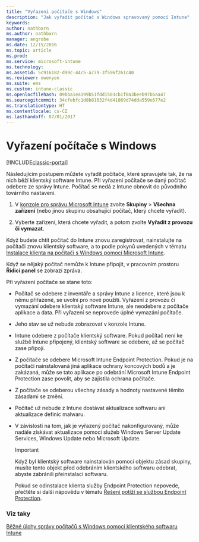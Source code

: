 ```yaml
---
title: "Vyřazení počítače s Windows"
description: "Jak vyřadit počítač s Windows spravovaný pomocí Intune"
keywords: 
author: nathbarn
ms.author: nathbarn
manager: angrobe
ms.date: 12/15/2016
ms.topic: article
ms.prod: 
ms.service: microsoft-intune
ms.technology: 
ms.assetid: 5c916182-d99c-44c5-a779-3f596f261c40
ms.reviewer: owenyen
ms.suite: ems
ms.custom: intune-classic
ms.openlocfilehash: 09bba1ea199b51fdd1503cb1f0a3beeb97b6aa47
ms.sourcegitcommit: 34cfebfc1d8b81032f4d41869d74dda559e677e2
ms.translationtype: HT
ms.contentlocale: cs-CZ
ms.lasthandoff: 07/01/2017
---
```

# <a name="retire-a-windows-pc"></a>Vyřazení počítače s Windows

[!INCLUDE[classic-portal](../includes/classic-portal.md)]

Následujícím postupem můžete vyřadit počítače, které spravujete tak, že na nich běží klientský software Intune. Při vyřazení počítače se daný počítač odebere ze správy Intune. Počítač se nedá z Intune obnovit do původního továrního nastavení.

1.  V [konzole pro správu Microsoft Intune](https://manage.microsoft.com/) zvolte **Skupiny** &gt; **Všechna zařízení** (nebo jinou skupinu obsahující počítač, který chcete vyřadit).

2.  Vyberte zařízení, která chcete vyřadit, a potom zvolte **Vyřadit z provozu či vymazat**.

Když budete chtít počítač do Intune znovu zaregistrovat, nainstalujte na počítači znovu klientský software, a to podle pokynů uvedených v tématu [Instalace klienta na počítači s Windows pomocí Microsoft Intune](install-the-windows-pc-client-with-microsoft-intune.md).

Když se nějaký počítač nemůže k Intune připojit, v pracovním prostoru **Řídicí panel** se zobrazí zpráva.

Při vyřazení počítače se stane toto:

-   Počítač se odebere z inventáře a správy Intune a licence, které jsou k němu přiřazené, se uvolní pro nové použití. Vyřazení z provozu či vymazání odebere klientský software Intune, ale neodebere z počítače aplikace a data. Při vyřazení se neprovede úplné vymazání počítače.

-   Jeho stav se už nebude zobrazovat v konzole Intune.

-   Intune odebere z počítače klientský software. Pokud počítač není ke službě Intune připojený, klientský software se odebere, až se počítač zase připojí.

-   Z počítače se odebere Microsoft Intune Endpoint Protection. Pokud je na počítači nainstalovaná jiná aplikace ochrany koncových bodů a je zakázaná, může se tato aplikace po odebrání Microsoft Intune Endpoint Protection zase povolit, aby se zajistila ochrana počítače.

-   Z počítače se odeberou všechny zásady a hodnoty nastavené těmito zásadami se změní.

-   Počítač už nebude z Intune dostávat aktualizace softwaru ani aktualizace definic malwaru.

-   V závislosti na tom, jak je vyřazený počítač nakonfigurovaný, může nadále získávat aktualizace pomocí služeb Windows Server Update Services, Windows Update nebo Microsoft Update.

    > [!IMPORTANT]
    > Když byl klientský software nainstalován pomocí objektu zásad skupiny, musíte tento objekt před odebráním klientského softwaru odebrat, abyste zabránili přeinstalaci softwaru.

    Pokud se odinstalace klienta služby Endpoint Protection nepovede, přečtěte si další nápovědu v tématu [Řešení potíží se službou Endpoint Protection](/intune-classic/troubleshoot/troubleshoot-endpoint-protection-in-microsoft-intune).

### <a name="see-also"></a>Viz taky

[Běžné úlohy správy počítačů s Windows pomocí klientského softwaru Intune](common-windows-pc-management-tasks-with-the-microsoft-intune-computer-client.md)